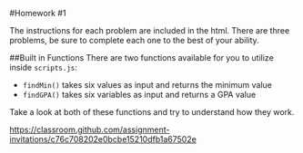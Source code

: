 #Homework #1

The instructions for each problem are included in the html. There are three problems, be sure to complete each one to the best of your ability.

##Built in Functions
There are two functions available for you to utilize inside `scripts.js`:
- `findMin()` takes six values as input and returns the minimum value
- `findGPA()` takes six variables as input and returns a GPA value

Take a look at both of these functions and try to understand how they work.

https://classroom.github.com/assignment-invitations/c76c708202e0bcbe15210dfb1a67502e
